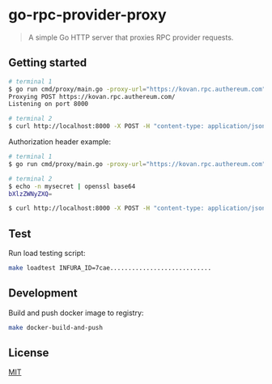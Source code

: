 # go-rpc-provider-proxy

> A simple Go HTTP server that proxies RPC provider requests.

## Getting started

```bash
# terminal 1
$ go run cmd/proxy/main.go -proxy-url="https://kovan.rpc.authereum.com" -proxy-method=POST -port=8000
Proxying POST https://kovan.rpc.authereum.com/
Listening on port 8000

# terminal 2
$ curl http://localhost:8000 -X POST -H "content-type: application/json" -d '{"method":"eth_getCode","params":["0xf2b139bd79e08f9273e6a3dc2702051e1b16cdf8","latest"],"id":13009,"jsonrpc":"2.0"}'
```

Authorization header example:

```bash
# terminal 1
$ go run cmd/proxy/main.go -proxy-url="https://kovan.rpc.authereum.com" -proxy-method=POST -port=8000 -auth-secret=mysecret

# terminal 2
$ echo -n mysecret | openssl base64
bXlzZWNyZXQ=

$ curl http://localhost:8000 -X POST -H "content-type: application/json" -H "Authorization: Bearer bXlzZWNyZXQ=" -d '{"method":"eth_getCode","params":["0xf2b139bd79e08f9273e6a3dc2702051e1b16cdf8","latest"],"id":13009,"jsonrpc":"2.0"}'
```

## Test

Run load testing script:

```bash
make loadtest INFURA_ID=7cae............................
```

## Development

Build and push docker image to registry:

```bash
make docker-build-and-push
```

## License

[MIT](LICENSE)
